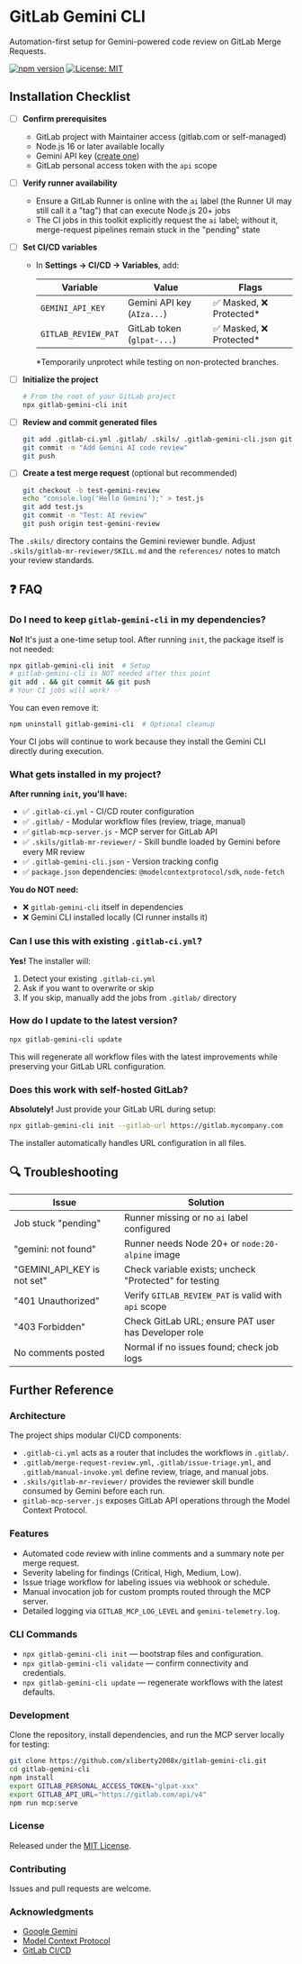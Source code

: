# GitLab Gemini CLI

Automation-first setup for Gemini-powered code review on GitLab Merge Requests.

[![npm version](https://img.shields.io/npm/v/gitlab-gemini-cli.svg)](https://www.npmjs.com/package/gitlab-gemini-cli)
[![License: MIT](https://img.shields.io/badge/License-MIT-yellow.svg)](https://opensource.org/licenses/MIT)

## Installation Checklist

- [ ] **Confirm prerequisites**
  - GitLab project with Maintainer access (gitlab.com or self-managed)
  - Node.js 16 or later available locally
  - Gemini API key ([create one](https://aistudio.google.com/app/apikey))
  - GitLab personal access token with the `api` scope
- [ ] **Verify runner availability**
  - Ensure a GitLab Runner is online with the `ai` label (the Runner UI may still call it a "tag") that can execute Node.js 20+ jobs
  - The CI jobs in this toolkit explicitly request the `ai` label; without it, merge-request pipelines remain stuck in the "pending" state
- [ ] **Set CI/CD variables**
  - In **Settings → CI/CD → Variables**, add:

    | Variable | Value | Flags |
    |----------|-------|-------|
    | `GEMINI_API_KEY` | Gemini API key (`AIza...`) | ✅ Masked, ❌ Protected* |
    | `GITLAB_REVIEW_PAT` | GitLab token (`glpat-...`) | ✅ Masked, ❌ Protected* |

    *Temporarily unprotect while testing on non-protected branches.
- [ ] **Initialize the project**

  ```bash
  # From the root of your GitLab project
  npx gitlab-gemini-cli init
  ```

- [ ] **Review and commit generated files**

  ```bash
  git add .gitlab-ci.yml .gitlab/ .skils/ .gitlab-gemini-cli.json gitlab-mcp-server.js package.json package-lock.json
  git commit -m "Add Gemini AI code review"
  git push
  ```

- [ ] **Create a test merge request** (optional but recommended)

  ```bash
  git checkout -b test-gemini-review
  echo "console.log('Hello Gemini');" > test.js
  git add test.js
  git commit -m "Test: AI review"
  git push origin test-gemini-review
  ```

The `.skils/` directory contains the Gemini reviewer bundle. Adjust `.skils/gitlab-mr-reviewer/SKILL.md` and the `references/` notes to match your review standards.

## ❓ FAQ

### Do I need to keep `gitlab-gemini-cli` in my dependencies?

**No!** It's just a one-time setup tool. After running `init`, the package itself is not needed:

```bash
npx gitlab-gemini-cli init  # Setup
# gitlab-gemini-cli is NOT needed after this point
git add . && git commit && git push
# Your CI jobs will work! ✅
```

You can even remove it:
```bash
npm uninstall gitlab-gemini-cli  # Optional cleanup
```

Your CI jobs will continue to work because they install the Gemini CLI directly during execution.

### What gets installed in my project?

**After running `init`, you'll have:**
- ✅ `.gitlab-ci.yml` - CI/CD router configuration
- ✅ `.gitlab/` - Modular workflow files (review, triage, manual)
- ✅ `gitlab-mcp-server.js` - MCP server for GitLab API
- ✅ `.skils/gitlab-mr-reviewer/` - Skill bundle loaded by Gemini before every MR review
- ✅ `.gitlab-gemini-cli.json` - Version tracking config
- ✅ `package.json` dependencies: `@modelcontextprotocol/sdk`, `node-fetch`

**You do NOT need:**
- ❌ `gitlab-gemini-cli` itself in dependencies
- ❌ Gemini CLI installed locally (CI runner installs it)

### Can I use this with existing `.gitlab-ci.yml`?

**Yes!** The installer will:
1. Detect your existing `.gitlab-ci.yml`
2. Ask if you want to overwrite or skip
3. If you skip, manually add the jobs from `.gitlab/` directory

### How do I update to the latest version?

```bash
npx gitlab-gemini-cli update
```

This will regenerate all workflow files with the latest improvements while preserving your GitLab URL configuration.

### Does this work with self-hosted GitLab?

**Absolutely!** Just provide your GitLab URL during setup:

```bash
npx gitlab-gemini-cli init --gitlab-url https://gitlab.mycompany.com
```

The installer automatically handles URL configuration in all files.

## 🔍 Troubleshooting

| Issue | Solution |
|-------|----------|
| Job stuck "pending" | Runner missing or no `ai` label configured |
| "gemini: not found" | Runner needs Node 20+ or `node:20-alpine` image |
| "GEMINI_API_KEY is not set" | Check variable exists; uncheck "Protected" for testing |
| "401 Unauthorized" | Verify `GITLAB_REVIEW_PAT` is valid with `api` scope |
| "403 Forbidden" | Check GitLab URL; ensure PAT user has Developer role |
| No comments posted | Normal if no issues found; check job logs |


## Further Reference

### Architecture

The project ships modular CI/CD components:

- `.gitlab-ci.yml` acts as a router that includes the workflows in `.gitlab/`.
- `.gitlab/merge-request-review.yml`, `.gitlab/issue-triage.yml`, and `.gitlab/manual-invoke.yml` define review, triage, and manual jobs.
- `.skils/gitlab-mr-reviewer/` provides the reviewer skill bundle consumed by Gemini before each run.
- `gitlab-mcp-server.js` exposes GitLab API operations through the Model Context Protocol.

### Features

- Automated code review with inline comments and a summary note per merge request.
- Severity labeling for findings (Critical, High, Medium, Low).
- Issue triage workflow for labeling issues via webhook or schedule.
- Manual invocation job for custom prompts routed through the MCP server.
- Detailed logging via `GITLAB_MCP_LOG_LEVEL` and `gemini-telemetry.log`.

### CLI Commands

- `npx gitlab-gemini-cli init` — bootstrap files and configuration.
- `npx gitlab-gemini-cli validate` — confirm connectivity and credentials.
- `npx gitlab-gemini-cli update` — regenerate workflows with the latest defaults.

### Development

Clone the repository, install dependencies, and run the MCP server locally for testing:

```bash
git clone https://github.com/xliberty2008x/gitlab-gemini-cli.git
cd gitlab-gemini-cli
npm install
export GITLAB_PERSONAL_ACCESS_TOKEN="glpat-xxx"
export GITLAB_API_URL="https://gitlab.com/api/v4"
npm run mcp:serve
```

### License

Released under the [MIT License](LICENSE).

### Contributing

Issues and pull requests are welcome.

### Acknowledgments

- [Google Gemini](https://ai.google.dev/)
- [Model Context Protocol](https://modelcontextprotocol.io/)
- [GitLab CI/CD](https://docs.gitlab.com/ee/ci/)
